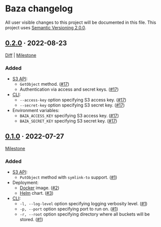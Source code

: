 Baza changelog
==============

All user visible changes to this project will be documented in this file. This project uses [Semantic Versioning 2.0.0].




## [0.2.0] · 2022-08-23
[0.2.0]: /../../tree/v0.2.0

[Diff](/../../compare/v0.1.0...v0.2.0) | [Milestone](/../../milestone/2)

### Added

- [S3 API]:
    - `GetObject` method. ([#17])
    - Authentication via access and secret keys. ([#17])
- [CLI]:
    - `--access-key` option specifying S3 access key. ([#17])
    - `--secret-key` option specifying S3 secret key. ([#17]) 
- Environment variables:
    - `BAZA_ACCESS_KEY` specifying S3 access key. ([#17])
    - `BAZA_SECRET_KEY` specifying S3 secret key. ([#17]) 




## [0.1.0] · 2022-07-27
[0.1.0]: /../../tree/v0.1.0

[Milestone](/../../milestone/1)

### Added

- [S3 API]:
    - `PutObject` method with `symlink-to` support. ([#1])
- Deployment:
    - [Docker] image. ([#2]) 
    - [Helm] chart. ([#3])
- [CLI]:
    - `-l, --log-level` option specifying logging verbosity level. ([#1])
    - `-p, --port` option specifying port to run on. ([#1]) 
    - `-r, --root` option specifying directory where all buckets will be stored. ([#1]) 

[#1]: /../../pull/1
[#2]: /../../pull/2
[#3]: /../../pull/3
[#17]: /../../pull/17




[CLI]: https://en.wikipedia.org/wiki/Command-line_interface
[Docker]: https://www.docker.com
[Helm]: https://helm.sh
[S3 API]: https://docs.aws.amazon.com/AmazonS3/latest/API/Type_API_Reference.html
[Semantic Versioning 2.0.0]: https://semver.org
